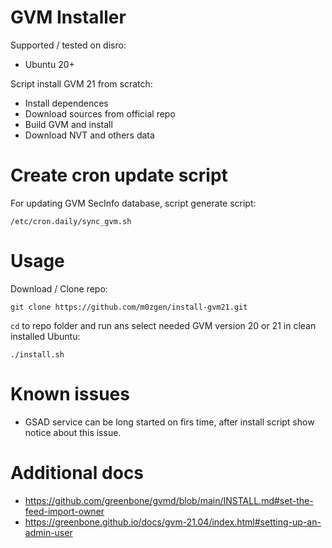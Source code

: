 # GVM Installer

Supported / tested on disro:

* Ubuntu 20+

Script install GVM 21 from scratch:

* Install dependences
* Download sources from official repo
* Build GVM and install
* Download NVT and others data

# Create cron update script
For updating GVM SecInfo database, script generate script:
```
/etc/cron.daily/sync_gvm.sh
```

# Usage

Download / Clone repo:

```
git clone https://github.com/m0zgen/install-gvm21.git
```

`cd` to repo folder and run ans select needed GVM version 20 or 21 in clean installed Ubuntu:

```
./install.sh
```

# Known issues

* GSAD service can be long started on firs time, after install script show notice about this issue.

# Additional docs
* https://github.com/greenbone/gvmd/blob/main/INSTALL.md#set-the-feed-import-owner
* https://greenbone.github.io/docs/gvm-21.04/index.html#setting-up-an-admin-user


